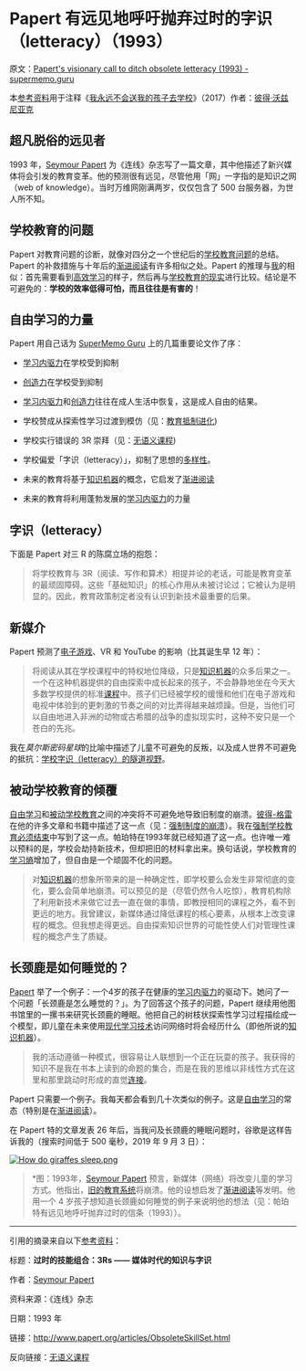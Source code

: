 # Papert 有远见地呼吁抛弃过时的字识（letteracy）（1993）

原文：[Papert's visionary call to ditch obsolete letteracy (1993) - supermemo.guru](https://supermemo.guru/wiki/Papert's_visionary_call_to_ditch_obsolete_letteracy_(1993))

本[参考资料](https://supermemo.guru/wiki/References)用于注释《[我永远不会送我的孩子去学校](https://supermemo.guru/wiki/Problem_of_Schooling)》（2017）作者：[彼得·沃兹尼亚克](https://supermemo.guru/wiki/Piotr_Wozniak)

## 超凡脱俗的远见者

1993 年，[Seymour Papert](https://supermemo.guru/wiki/Seymour_Papert) 为《连线》杂志写了一篇文章，其中他描述了新兴媒体将会引发的教育变革。他的预测很有远见，尽管他用「网」一字指的是知识之网（web of knowledge）。当时万维网刚满两岁，仅仅包含了 500 台服务器，为世人所不知。

## 学校教育的问题

Papert 对教育问题的诊断，就像对四分之一个世纪后的[学校教育问题](https://supermemo.guru/wiki/Problem_of_schooling)的总结。Papert 的补救措施与十年后的[渐进阅读](https://supermemo.guru/wiki/Incremental_reading)有许多相似之处。Papert 的推理与[我](https://supermemo.guru/wiki/Piotr_Wozniak)的相似：首先需要看到[高效学习](https://supermemo.guru/wiki/Free_learning)的样子，然后再与[学校教育的现实](https://supermemo.guru/wiki/Prussian_Education_System)进行比较。结论是不可避免的：**学校的效率低得可怕，而且往往是有害的**！

## 自由学习的力量

Papert 用自己话为 [SuperMemo Guru](https://supermemo.guru/wiki/SuperMemo_Guru) 上的几篇重要论文作了序：

- [学习内驱力](https://supermemo.guru/wiki/Learn_drive)在学校受到抑制

- [创造力](https://supermemo.guru/wiki/Creativity)在学校受到抑制

- [学习内驱力](https://supermemo.guru/wiki/Learn_drive)和[创造力](https://supermemo.guru/wiki/Creativity)往往在成人生活中恢复，这是成人自由的结果。

- 学校赞成从探索性学习过渡到模仿（见：[教育抵制进化](https://supermemo.guru/wiki/Education_counteracts_evolution))

- 学校实行错误的 3R 崇拜（见：[无语义课程](https://supermemo.guru/wiki/Asemantic_curriculum))

- 学校偏爱「字识（letteracy）」，抑制了思想的[多样性](https://supermemo.guru/wiki/Diversity)。

- 未来的教育将基于[知识机器](https://supermemo.guru/wiki/Knowledge_Machine)的概念，它启发了[渐进阅读](https://supermemo.guru/wiki/Incremental_reading)

- 未来的教育将利用蓬勃发展的[学习内驱力](https://supermemo.guru/wiki/Learn_drive)的力量

## 字识（letteracy）

下面是 Papert 对三 R 的陈腐立场的抱怨：

> 将学校教育与 3R（阅读、写作和算术）相提并论的老话，可能是教育变革的最顽固障碍。这些「基础知识」的核心作用从未被讨论过；它被认为是明显的。因此，教育政策制定者没有认识到新技术最重要的后果。

## 新媒介

Papert 预测了[电子游戏](https://supermemo.guru/wiki/Videogames)、VR 和 YouTube 的影响（比其诞生早 12 年）：

> 将阅读从其在学校课程中的特权地位降级，只是[知识机器](https://supermemo.guru/wiki/Knowledge_Machine)的众多后果之一。一个在这种机器提供的自由探索中成长起来的孩子，不会静静地坐在今天大多数学校提供的标准[课程](https://supermemo.guru/wiki/Curriculum)中。孩子们已经被学校的缓慢和他们在电子游戏和电视中体验到的更刺激的节奏之间的对比弄得越来越烦躁。但是，当他们可以自由地进入非洲的动物或古希腊的战争的虚拟现实时，这种不安只是一个苍白的先兆。

我在*莫尔斯密码星球*的比喻中描述了儿童不可避免的反叛，以及成人世界不可避免的抵抗：[学校字识（letteracy）的隧道视野](https://supermemo.guru/wiki/Tunnel_vision_of_school_letteracy)。

## 被动学校教育的倾覆

[自由学习](https://supermemo.guru/wiki/Free_learning)和[被动学校教育](https://supermemo.guru/wiki/Passive_schooling)之间的冲突将不可避免地导致旧制度的崩溃。[彼得-格雷](https://supermemo.guru/wiki/Peter_Gray)在他的许多文章和书籍中描述了这一点（见：[强制制度的崩溃](https://supermemo.guru/wiki/Gray:_Coercive_school_system_will_collapse_soon)）。我在[强制学校教育必须结束](https://supermemo.guru/wiki/Compulsory_schooling_must_end)中写到了这一点。帕珀特在1993年就已经知道了这一点。也许唯一难以预料的是，学校会劫持新技术，但却把旧的材料拿出来。换句话说，学校教育的[学习熵](https://supermemo.guru/wiki/Learntropy)增加了，但自由是一个顽固不化的问题。

> 对[知识机器](https://supermemo.guru/wiki/Knowledge_Machine)的想象所带来的是一种确定性，即学校要么会发生非常彻底的变化，要么会简单地崩溃。可以预见的是（尽管仍然令人吃惊），教育机构除了利用新技术来做它过去一直在做的事情，即教授相同的课程之外，看不到更远的地方。我曾建议，新媒体通过降低课程的核心要素，从根本上改变课程的概念。但我想走得更远。自由探索知识世界的可能性使人们对管理性课程的概念产生了质疑。

## 长颈鹿是如何睡觉的？

[Papert](https://supermemo.guru/wiki/Papert) 举了一个例子：一个4岁的孩子在健康的[学习内驱力](https://supermemo.guru/wiki/Learn_drive)的驱动下。她问了一个问题「长颈鹿是怎么睡觉的？」。为了回答这个孩子的问题，Papert 继续用他图书馆里的一摞书来研究长颈鹿的睡眠。他把自己的树枝状探索性学习过程描绘成一个模型，即儿童在未来使用[现代学习技术](https://supermemo.guru/wiki/Incremental_reading)访问网络时将会经历什么（即他所说的[知识机器](https://supermemo.guru/wiki/Knowledge_Machine)）。

> 我的活动遵循一种模式，很容易让人联想到一个正在玩耍的孩子。我获得的知识不是我在书本上读到的命题的集合，而是在我的思维以非线性方式在这里和那里跳动时形成的直觉[连接](https://supermemo.guru/wiki/Semantic_framework)。

Papert 只需要一个例子。我每天都会看到几十次类似的例子。这是[自由学习](https://supermemo.guru/wiki/Free_learning)的常态（特别是在[渐进阅读](https://supermemo.guru/wiki/Incremental_reading)）。

在 Papert 特的文章发表 26 年后，当我问及长颈鹿的睡眠问题时，谷歌是这样告诉我的（搜索时间低于 500 毫秒，2019 年 9 月 3 日）：

[![How do giraffes sleep.png](https://supermemo.guru/images/thumb/9/9f/How_do_giraffes_sleep.png/600px-How_do_giraffes_sleep.png)](https://supermemo.guru/wiki/File:How_do_giraffes_sleep.png)

> *图：1993年，[Seymour Papert](https://supermemo.guru/wiki/Seymour_Papert) 预言，新媒体（网络）将改变儿童的学习方式。他指出，[旧的教育系统](https://supermemo.guru/wiki/Prussian_education_system)将崩溃。他的设想启发了[渐进阅读](https://supermemo.guru/wiki/Incremental_reading)等发明。他用一个 4 岁孩子想知道长颈鹿如何睡觉的例子来说明他的想法（见：帕珀特有远见地呼吁抛弃过时的信条（1993））。

------

引用的摘录来自以下[参考资料](https://supermemo.guru/wiki/References)：

标题：**过时的技能组合：3Rs —— 媒体时代的知识与字识**

作者：[Seymour Papert](https://supermemo.guru/wiki/Seymour_Papert)

资料来源：《连线》杂志

日期：1993 年

链接：http://www.papert.org/articles/ObsoleteSkillSet.html

反向链接：[无语义课程](https://supermemo.guru/wiki/Asemantic_curriculum)